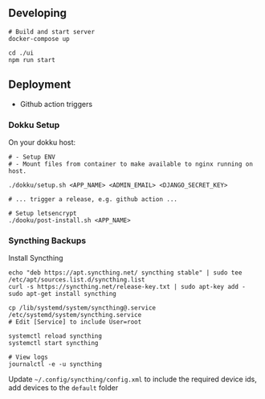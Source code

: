 ## Developing

```
# Build and start server
docker-compose up

cd ./ui
npm run start
```

## Deployment

- Github action triggers

### Dokku Setup

On your dokku host:

```
# - Setup ENV
# - Mount files from container to make available to nginx running on host.

./dokku/setup.sh <APP_NAME> <ADMIN_EMAIL> <DJANGO_SECRET_KEY>

# ... trigger a release, e.g. github action ...

# Setup letsencrypt
./dooku/post-install.sh <APP_NAME>

```

### Syncthing Backups

Install Syncthing

```
echo "deb https://apt.syncthing.net/ syncthing stable" | sudo tee /etc/apt/sources.list.d/syncthing.list
curl -s https://syncthing.net/release-key.txt | sudo apt-key add -
sudo apt-get install syncthing

cp /lib/systemd/system/syncthing@.service /etc/systemd/system/syncthing.service
# Edit [Service] to include User=root

systemctl reload syncthing
systemctl start syncthing

# View logs
journalctl -e -u syncthing
```

Update `~/.config/syncthing/config.xml` to include the required device ids, add
devices to the `default` folder
